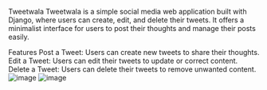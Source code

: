 Tweetwala
Tweetwala is a simple social media web application built with Django, where users can create, edit, and delete their tweets. It offers a minimalist interface for users to post their thoughts and manage their posts easily.

Features
Post a Tweet: Users can create new tweets to share their thoughts.
Edit a Tweet: Users can edit their tweets to update or correct content.
Delete a Tweet: Users can delete their tweets to remove unwanted content.
![image](https://github.com/user-attachments/assets/bf0e7b27-955e-402f-8b43-889897bd3e09)
![image](https://github.com/user-attachments/assets/e06f3692-aa11-42a5-adc9-d45e8d89f404)
